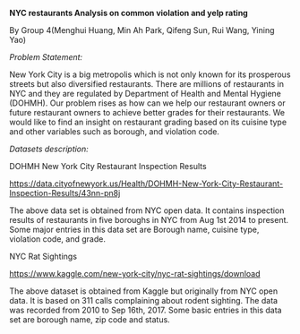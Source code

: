 **NYC restaurants Analysis on common violation and yelp rating**

By Group 4(Menghui Huang, Min Ah Park, Qifeng Sun, Rui Wang, Yining Yao)

*Problem Statement:*

New York City is a big metropolis which is not only known for its prosperous streets but also diversified restaurants.  There are millions of restaurants in NYC and they are regulated by Department of Health and Mental Hygiene (DOHMH). Our problem rises as how can we help our restaurant owners or future restaurant owners to achieve better grades for their restaurants. We would like to find an insight on restaurant grading based on its cuisine type and other variables such as borough, and violation code.  

*Datasets description:*

DOHMH New York City Restaurant Inspection Results 

https://data.cityofnewyork.us/Health/DOHMH-New-York-City-Restaurant-Inspection-Results/43nn-pn8j 

The above data set is obtained from NYC open data. It contains inspection results of restaurants in five boroughs in NYC from Aug 1st 2014 to present. Some major entries in this data set are Borough name, cuisine type, violation code, and grade.

NYC Rat Sightings 

https://www.kaggle.com/new-york-city/nyc-rat-sightings/download 

 The above dataset is obtained from Kaggle but originally from NYC open data. It is based on 311 calls complaining about rodent sighting. The data was recorded from 2010 to Sep 16th, 2017. Some basic entries in this data set are borough name, zip code and status.

